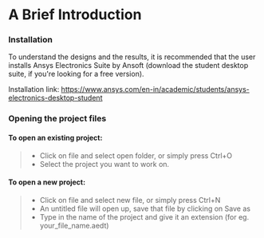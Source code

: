 # A Brief Introduction

### Installation
To understand the designs and the results, it is recommended that the user installs Ansys Electronics Suite by Ansoft (download the student desktop suite, if you're looking for a free version).

Installation link: https://www.ansys.com/en-in/academic/students/ansys-electronics-desktop-student

### Opening the project files
#### To open an existing project:
> + Click on file and select open folder, or simply press Ctrl+O
> + Select the project you want to work on.
#### To open a new project:
> + Click on file and select new file, or simply press Ctrl+N
> + An untitled file will open up, save that file by clicking on Save as
> + Type in the name of the project and give it an extension (for eg. your_file_name.aedt)
